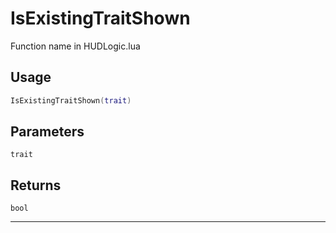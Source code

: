# IsExistingTraitShown
Function name in HUDLogic.lua
## Usage
```lua
IsExistingTraitShown(trait)
```
## Parameters
`trait`
## Returns
`bool`

---